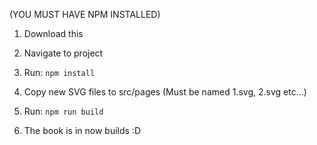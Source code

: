 (YOU MUST HAVE NPM INSTALLED)

1. Download this
2. Navigate to project

3. Run:
    `npm install`

4. Copy new SVG files to src/pages (Must be named 1.svg, 2.svg etc...)

5. Run:
  `npm run build`
  
6. The book is in now builds :D

